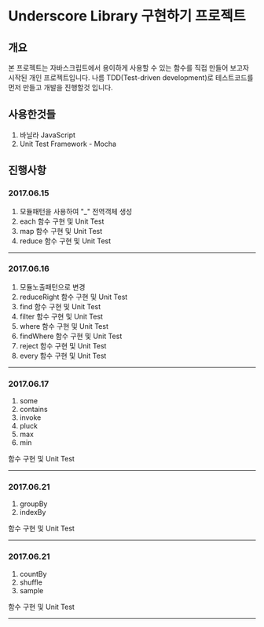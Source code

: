 Underscore Library 구현하기 프로젝트
========

## 개요

본 프로젝트는 자바스크립트에서 용이하게 사용할 수 있는 함수를 직접 만들어 보고자 시작된 개인 프로젝트입니다.
나름 TDD(Test-driven development)로 테스트코드를 먼저 만들고 개발을 진행할것 입니다.

## 사용한것들
1. 바닐라 JavaScript
2. Unit Test Framework - Mocha

## 진행사항

### 2017.06.15
1. 모듈패턴을 사용하여 "_" 전역객체 생성
2. each 함수 구현 및 Unit Test
2. map 함수 구현 및 Unit Test
3. reduce 함수 구현 및 Unit Test

- - -

### 2017.06.16
1. 모듈노출패턴으로 변경
2. reduceRight 함수 구현 및 Unit Test
3. find 함수 구현 및 Unit Test
4. filter 함수 구현 및 Unit Test
5. where 함수 구현 및 Unit Test
6. findWhere 함수 구현 및 Unit Test
7. reject 함수 구현 및 Unit Test
8. every 함수 구현 및 Unit Test

- - -

### 2017.06.17


1. some
2. contains
3. invoke
4. pluck
5. max
6. min 

함수 구현 및 Unit Test

- - -

### 2017.06.21


1. groupBy
2. indexBy

함수 구현 및 Unit Test

- - -


### 2017.06.21


1. countBy
2. shuffle
3. sample

함수 구현 및 Unit Test

- - -

